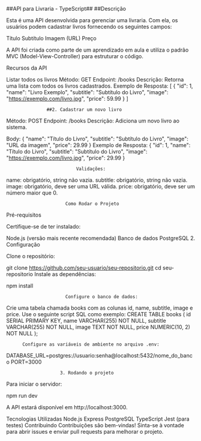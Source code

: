 ##API para Livraria - TypeScript##
##Descrição

Esta é uma API desenvolvida para gerenciar uma livraria. Com ela, os usuários podem cadastrar livros fornecendo os seguintes campos:

Título Subtítulo Imagem (URL) Preço

A API foi criada como parte de um aprendizado em aula e utiliza o padrão MVC (Model-View-Controller) para estruturar o código.

Recursos da API

Listar todos os livros Método: GET Endpoint: /books Descrição: Retorna uma lista com todos os livros cadastrados. Exemplo de Resposta: [ { "id": 1, "name": "Livro Exemplo", "subtitle": "Subtítulo do Livro", "image": "https://exemplo.com/livro.jpg", "price": 59.99 } ]

                   ##2. Cadastrar um novo livro
Método: POST Endpoint: /books Descrição: Adiciona um novo livro ao sistema.

Body: { "name": "Título do Livro", "subtitle": "Subtítulo do Livro", "image": "URL da imagem", "price": 29.99 } Exemplo de Resposta: { "id": 1, "name": "Título do Livro", "subtitle": "Subtítulo do Livro", "image": "https://exemplo.com/livro.jpg", "price": 29.99 }

                              Validações:
name: obrigatório, string não vazia. subtitle: obrigatório, string não vazia. image: obrigatório, deve ser uma URL válida. price: obrigatório, deve ser um número maior que 0.

                          Como Rodar o Projeto
Pré-requisitos

Certifique-se de ter instalado:

Node.js (versão mais recente recomendada) Banco de dados PostgreSQL 2. Configuração

Clone o repositório:

git clone https://github.com/seu-usuario/seu-repositorio.git cd seu-repositorio Instale as dependências:

npm install

                          Configure o banco de dados:
Crie uma tabela chamada books com as colunas id, name, subtitle, image e price. Use o seguinte script SQL como exemplo: CREATE TABLE books ( id SERIAL PRIMARY KEY, name VARCHAR(255) NOT NULL, subtitle VARCHAR(255) NOT NULL, image TEXT NOT NULL, price NUMERIC(10, 2) NOT NULL );

          Configure as variáveis de ambiente no arquivo .env:
DATABASE_URL=postgres://usuario:senha@localhost:5432/nome_do_banco PORT=3000

                        3. Rodando o projeto
Para iniciar o servidor:

npm run dev

A API estará disponível em http://localhost:3000.

Tecnologias Utilizadas Node.js Express PostgreSQL TypeScript Jest (para testes) Contribuindo Contribuições são bem-vindas! Sinta-se à vontade para abrir issues e enviar pull requests para melhorar o projeto.
